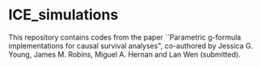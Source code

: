 # ICE_simulations
This repository contains codes from the paper ``Parametric g-formula implementations for causal survival analyses", co-authored by Jessica G. Young, James M. Robins, Miguel A. Hernan and Lan Wen (submitted).
